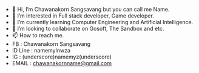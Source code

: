 - 👋 Hi, I’m Chawanakorn  Sangsavang but you can call me Name.
- 👀 I’m interested in Full stack developer, Game developer.
- 🌱 I’m currently learning Computer Engineering and Artificial Intelligence.
- 💞️ I’m looking to collaborate on Gosoft, The Sandbox and etc.
- 📫 How to reach me.
- FB : Chawanakorn Sangsavang
- ID Line : namemylnwza
- IG : (underscore)namemyz(underscore)
- EMAIL : chawanakornname@gmail.com

<!---
NAMEMYZ/NAMEMYZ is a ✨ special ✨ repository because its `README.md` (this file) appears on your GitHub profile.
You can click the Preview link to take a look at your changes.
--->
